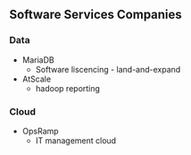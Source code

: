 ## Software Services Companies

### Data
* MariaDB
	* Software liscencing - land-and-expand 
* AtScale
	* hadoop reporting

### Cloud
* OpsRamp
	* IT management cloud


